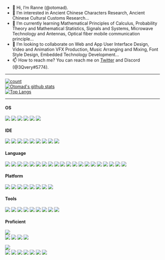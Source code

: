 - 👋 Hi, I’m Ranne (@otomad).
- 👀 I’m interested in Ancient Chinese Characters Research, Ancient Chinese Cultural Customs Research...
- 🌱 I’m currently learning Mathematical Principles of Calculus, Probability Theory and Mathematical Statistics, Signals and Systems, Microwave Technology and Antennas, Optical fiber mobile communication principle...
- 💞️ I’m looking to collaborate on Web and App User Interface Design, Video and Animation VFX Production, Music Arranging and Mixing, Font Style Design, Embedded Technology Development...
- 📫 How to reach me? You can reach me on [Twitter](https://twitter.com/3Qvery) and Discord (@3Qvery#5774).
----

<!--
otomad/otomad is a ✨ special ✨ repository because its `README.md` (this file) appears on your GitHub profile.
You can click the Preview link to take a look at your changes.
-->

<!-- <div align="center" class="flex"> -->

[![count](https://count.getloli.com/get/@otomad?theme=rule34)](https://count.getloli.com/)<br />
[![Otomad's github stats](https://github-readme-stats.vercel.app/api?username=otomad&show_icons=true&count_private=true&theme=radical)](https://github.com/anuraghazra/github-readme-stats)<br />
[![Top Langs](https://github-readme-stats.vercel.app/api/top-langs/?username=otomad&layout=compact&theme=radical)](https://github.com/anuraghazra/github-readme-stats)

<!-- </div> -->
----

#### OS
[![](https://img.shields.io/badge/Windows-11-0078d4?style=flat-square&logo=microsoft&logoColor=white&labelColor=0078d4)](https://www.microsoft.com/windows/get-windows-11)
[![](https://img.shields.io/badge/-Android-3DDC84?style=flat-square&logo=android&logoColor=white)](https://developer.android.google.cn/)
[![](https://img.shields.io/badge/-Linux-FCC624?style=flat-square&logo=linux&logoColor=black)](https://www.linuxfoundation.org/)
[![](https://img.shields.io/badge/-macOS-000000?style=flat-square&logo=macos&logoColor=white)](https://www.apple.com/macos/)
[![](https://img.shields.io/badge/-iOS-000000?style=flat-square&logo=ios&logoColor=white)](https://www.apple.com/ios/)
[![](https://img.shields.io/badge/-iPadOS-000000?style=flat-square&logo=ios&logoColor=white)](https://www.apple.com/ipados/)

#### IDE
[![](https://img.shields.io/badge/-Visual%20Studio%20Code-007ACC?style=flat-square&logo=visual-studio-code&logoColor=white)](https://code.visualstudio.com/)
[![](https://img.shields.io/badge/-Visual%20Studio-5C2D91?style=flat-square&logo=visual-studio&logoColor=white)](https://visualstudio.microsoft.com/)
[![](https://img.shields.io/badge/-IntelliJ%20IDEA-000000?style=flat-square&logo=intellijidea&logoColor=white)](http://www.jetbrains.com/idea/)
[![](https://img.shields.io/badge/-PyCharm-000000?style=flat-square&logo=pycharm&logoColor=white)](http://www.jetbrains.com/pycharm/)
[![](https://img.shields.io/badge/-CLion-000000?style=flat-square&logo=clion&logoColor=white)](http://www.jetbrains.com/clion/)
[![](https://img.shields.io/badge/-ReSharper-000000?style=flat-square&logo=resharper&logoColor=white)](http://www.jetbrains.com/resharper/)
[![](https://img.shields.io/badge/-Qt-41CD52?style=flat-square&logo=qt&logoColor=white)](https://www.qt.io/)
[![](https://img.shields.io/badge/-Eclipse-525C86?style=flat-square&logo=eclipse&logoColor=white)](https://www.eclipse.org/)
[![](https://img.shields.io/badge/-Android%20Studio-3DDC84?style=flat-square&logo=androidstudio&logoColor=white)](https://developer.android.google.cn/studio/)

#### Language
[![](https://img.shields.io/badge/-JavaScript-F7DF1E?style=flat-square&logo=javascript&logoColor=black)](https://tc39.es)
[![](https://img.shields.io/badge/-TypeScript-3178C6?style=flat-square&logo=typescript&logoColor=white)](https://www.typescriptlang.org/)
[![](https://img.shields.io/badge/-C/C%2B%2B-00599C?style=flat-square&logo=c%2B%2B&logoColor=white)](http://gcc.gnu.org/)
[![](https://img.shields.io/badge/-C%23-239120?style=flat-square&logo=c-sharp&logoColor=white)](https://docs.microsoft.com/dotnet/csharp/)
[![](https://img.shields.io/badge/-Visual%20Basic-512BD4?style=flat-square&logo=dotnet&logoColor=white)](https://docs.microsoft.com/dotnet/visual-basic/)
[![](https://img.shields.io/badge/-Java-D91318?style=flat-square&logo=java&logoColor=white)](https://www.oracle.com/java/)
[![](https://img.shields.io/badge/-Python-3776AB?style=flat-square&logo=python&logoColor=white)](https://www.python.org/)
[![](https://img.shields.io/badge/-PHP-777BB4?style=flat-square&logo=php&logoColor=white)](https://www.php.net/)
[![](https://img.shields.io/badge/-Lua-2C2D72?style=flat-square&logo=lua&logoColor=white)](https://www.lua.org/)
[![](https://img.shields.io/badge/-Kotlin-7F52FF?style=flat-square&logo=kotlin&logoColor=white)](https://kotlinlang.org/)
[![](https://img.shields.io/badge/-HTML-E34F26?style=flat-square&logo=html5&logoColor=white)](https://www.w3.org/html/)
[![](https://img.shields.io/badge/-XAML-0C54C2?style=flat-square&logo=xaml&logoColor=white)](https://kotlinlang.org/)
[![](https://img.shields.io/badge/-LaTeX-008080?style=flat-square&logo=latex&logoColor=white)](https://kotlinlang.org/)
[![](https://img.shields.io/badge/-CSS-1572B6?style=flat-square&logo=css3&logoColor=white)](https://www.w3.org/Style/CSS/)
[![](https://img.shields.io/badge/-Markdown-000000?style=flat-square&logo=markdown&logoColor=white)](https://daringfireball.net/projects/markdown)
[![](https://img.shields.io/badge/-MediaWiki-000000?style=flat-square&logo=wikipedia&logoColor=white)](https://kotlinlang.org/)
[![](https://img.shields.io/badge/-SVG-FFB13B?style=flat-square&logo=svg&logoColor=black)](https://www.w3.org/Graphics/SVG/)
[![](https://img.shields.io/badge/-XML-E34F26?style=flat-square&logo=xml&logoColor=white)](https://www.w3.org/XML/)
[![](https://img.shields.io/badge/-Matlab-FA8108?style=flat-square&logo=matlab&logoColor=white)](https://www.mathworks.com/products/matlab.html)
[![](https://img.shields.io/badge/-Verilog-014886?style=flat-square&logo=verilog&logoColor=white)](https://www.intel.com/content/www/us/en/software/programmable/quartus-prime/overview.html)

#### Platform
[![](https://img.shields.io/badge/-Win32-blue?style=flat-square&logo=Windows&logoColor=white)](https://docs.microsoft.com/windows/win32/)
[![](https://img.shields.io/badge/-.NET-512BD4?style=flat-square&logo=dotnet&logoColor=white)](https://docs.microsoft.com/dotnet/)
[![](https://img.shields.io/badge/-Raspberry%20Pi-A22846?style=flat-square&logo=raspberrypi&logoColor=white)](https://www.raspberrypi.org/)
[![](https://img.shields.io/badge/-Arm-0091BD?style=flat-square&logo=arm&logoColor=white)](https://www.arm.com/)
[![](https://img.shields.io/badge/-STM-03234B?style=flat-square&logo=stmicroelectronics&logoColor=white)](https://www.st.com/)
[![](https://img.shields.io/badge/-ESP-E7352C?style=flat-square&logo=espressif&logoColor=white)](https://www.espressif.com/)
[![](https://img.shields.io/badge/-Arduino-00979D?style=flat-square&logo=arduino&logoColor=white)](https://www.arduino.cc/)
[![](https://img.shields.io/badge/-MicroPython-2B2728?style=flat-square&logo=micropython&logoColor=white)](https://micropython.org/)

#### Tools
[![](https://img.shields.io/badge/-Docker-2496ED?style=flat-square&logo=docker&logoColor=white)](https://www.docker.com/)
[![](https://img.shields.io/badge/-Git-F05032?style=flat-square&logo=git&logoColor=white)](https://git-scm.com/)
[![](https://img.shields.io/badge/-Node.js-43853D?style=flat-square&logo=node.js&logoColor=white)](https://nodejs.org/)
[![](https://img.shields.io/badge/-CMake-064F8C?style=flat-square&logo=cmake&logoColor=white)](https://cmake.org/)
[![](https://img.shields.io/badge/-Webpack-8DD6F9?style=flat-square&logo=webpack&logoColor=black)](https://webpack.js.org/)
[![](https://img.shields.io/badge/-WebAssembly-654FF0?style=flat-square&logo=webassembly&logoColor=white)](https://webassembly.org/)
[![](https://img.shields.io/badge/-OpenCV-5C3EE8?style=flat-square&logo=opencv&logoColor=white)](https://opencv.org/)
[![](https://img.shields.io/badge/-OpenGL-5586A4?style=flat-square&logo=opengl&logoColor=white)](https://www.opengl.org/)
[![](https://img.shields.io/badge/-OpenAI-412991?style=flat-square&logo=openai&logoColor=white)](https://openai.com/)

#### Proficient
[![](https://img.shields.io/badge/-Microsoft%20365-D83B01?style=for-the-badge&logo=microsoftoffice)](#)<br />
[![](https://img.shields.io/badge/-Word-2B579A?style=flat-square&logo=microsoftword&logoColor=white)](https://www.microsoft.com/microsoft-365/word/)
[![](https://img.shields.io/badge/-Excel-217346?style=flat-square&logo=microsoftexcel&logoColor=white)](https://www.microsoft.com/microsoft-365/excel/)
[![](https://img.shields.io/badge/-PowerPoint-B7472A?style=flat-square&logo=microsoftpowerpoint&logoColor=white)](https://www.microsoft.com/microsoft-365/powerpoint/)
[![](https://img.shields.io/badge/-Visio-2B579A?style=flat-square&logo=microsoftvisio&logoColor=white)](https://www.microsoft.com/microsoft-365/visio/)

[![](https://img.shields.io/badge/-Adobe%20Creative%20Cloud-DA1F26?style=for-the-badge&logo=adobecreativecloud)](#)<br />
[![](https://img.shields.io/badge/-Photoshop-31A8FF?style=flat-square&logo=adobephotoshop&logoColor=white)](https://www.adobe.com/products/photoshop.html)
[![](https://img.shields.io/badge/-Audition-9999FF?style=flat-square&logo=adobeaudition&logoColor=white)](https://www.adobe.com/products/audition.html)
[![](https://img.shields.io/badge/-Premiere%20Pro-9999FF?style=flat-square&logo=adobepremierepro&logoColor=white)](https://www.adobe.com/products/premiere.html)
[![](https://img.shields.io/badge/-After%20Effects-9999FF?style=flat-square&logo=adobeaftereffects&logoColor=white)](https://www.adobe.com/products/aftereffects.html)
[![](https://img.shields.io/badge/-InDesign-FF3366?style=flat-square&logo=adobeindesign&logoColor=white)](https://www.adobe.com/products/indesign.html)
[![](https://img.shields.io/badge/-Illustrator-FF9A00?style=flat-square&logo=adobeillustrator&logoColor=white)](https://www.adobe.com/products/illustrator.html)
[![](https://img.shields.io/badge/-XD-FF61F6?style=flat-square&logo=adobexd&logoColor=white)](https://www.adobe.com/products/xd.html)
